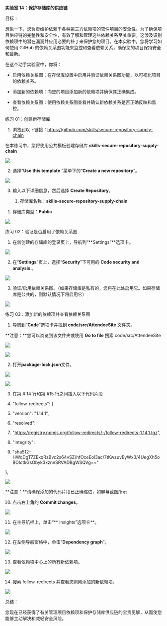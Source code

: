 **实验室 14：保护存储库的供应链**

目标：

想象一下，您负责维护依赖于各种第三方依赖项的软件项目的安全性。为了确保项目供应链的完整性和安全性，有效了解和管理这些依赖关系至关重要。这涉及识别依赖项中的潜在漏洞并应用必要的补丁来保护您的项目。在本实验中，您将学习如何使用
GitHub
的依赖关系图功能来监控和查看依赖关系，确保您的项目保持安全和最新。

在这个动手实验室中，你将：

- 启用依赖关系图：在存储库设置中启用并验证依赖关系图功能，以可视化项目的依赖关系。

- 添加新的依赖项：向您的项目添加新的依赖项并确保其正确集成。

- 查看依赖关系图：使用依赖关系图查看并确认新依赖关系是否正确反映和监控。

练习 01：创建新存储库

1.  浏览到以下链接：https://github.com/skills/secure-repository-supply-chain

在本练习中，您将使用公共模板创建存储库
**skills-secure-repository-supply-chain**

![](./media/image1.jpeg)

2.  选择“**Use this template** ”菜单下的“**Create a new
    repository**”。  

![](./media/image2.jpeg)

3.  输入以下详细信息，然后选择 **Create Repository**。

    1.  存储库名称：**skills-secure-repository-supply-chain**

<!-- -->

1.  存储库类型：**Public**

![](./media/image3.jpeg)

练习 02：验证是否启用了依赖关系图

1.  在新创建的存储库的登录页上，导航到“**Settings”**选项卡。

![](./media/image4.jpeg)

2.  在“**Settings**”页上，选择“**Security**”下可用的 **Code security and
    analysis** 。 

![](./media/image5.jpeg)

3.  验证/启用依赖关系图。（如果存储库是私有的，您将在此处启用它。如果存储库是公共的，则默认情况下将启用它）

![](./media/image6.jpeg)

练习 03：添加新的依赖项并查看依赖关系图

1.  导航到“**Code**”选项卡并找到 **code/src/AttendeeSite** 文件夹。

**注意：**您可以浏览到该文件夹或使用 **Go to file** 搜索
code/src/AttendeeSite

![](./media/image7.jpeg)

![](./media/image8.jpeg)

2.  打开**package-lock.json**文件。

![](./media/image9.jpeg)

![](./media/image10.jpeg)

3.  在第 \# 14 行和第 \#15 行之间插入以下代码片段

4.  "follow-redirects": {

5.  "version": "1.14.1",

6.  "resolved":

7.  "https://registry.npmjs.org/follow-redirects/-/follow-redirects-1.14.1.tgz",

8.  "integrity":

9.  "sha512-HWqDgT7ZEkqRzBvc2s64vSZ/hfOceEol3ac/7tKwzuvEyWx3/4UegXh5oBOIotkGsObyk3xznnSRVADBgWSQVg=="

},

![](./media/image11.jpeg)

**注意：**请确保添加的代码片段已正确缩进，如屏幕截图所示

10. 点击右上角的 **Commit changes**。

![](./media/image12.jpeg)

11. 在主导航栏上，单击“** Insights”选项卡**。

![](./media/image13.jpeg)

12. 在左侧导航窗格中，单击“**Dependency graph**”。

![](./media/image14.jpeg)

13. 查看依赖项中心上的所有新依赖项。

![](./media/image15.jpeg)

14. 搜索 follow-redirects 并查看您刚刚添加的新依赖项。

![](./media/image16.jpeg)

总结：

您现在已经获得了有关管理项目依赖项和保护存储库供应链的宝贵见解，从而使您能够主动解决和减轻安全风险。

